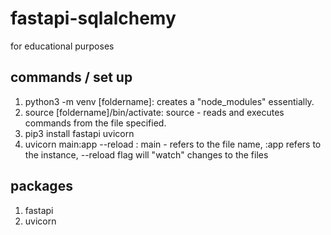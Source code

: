 # fastapi-sqlalchemy

for educational purposes

## commands / set up

1. python3 -m venv [foldername]: creates a "node_modules" essentially.
2. source [foldername]/bin/activate: source - reads and executes commands from the file specified.
3. pip3 install fastapi uvicorn
4. uvicorn main:app --reload : main - refers to the file name, :app refers to the instance, --reload flag will "watch" changes to the files

## packages

1. fastapi
2. uvicorn
